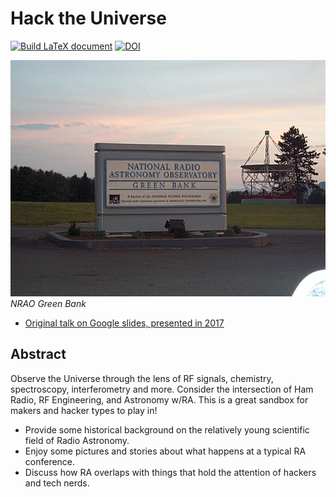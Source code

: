 # Hack the Universe

[![Build LaTeX document](https://github.com/devsecfranklin/talk-hack-the-universe/actions/workflows/latex.yaml/badge.svg)](https://github.com/devsecfranklin/talk-hack-the-universe/actions/workflows/latex.yaml) [![DOI](https://zenodo.org/badge/429877734.svg)](https://zenodo.org/badge/latestdoi/429877734)

![Parkes](https://github.com/devsecfranklin/talk-hack-the-universe/blob/main/images/dcp_0828.jpg)<br>*NRAO Green Bank*

- [Original talk on Google slides, presented in 2017](https://docs.google.com/presentation/d/15SsmWDigwKuY_t6yHhm1zHls5Sz6r3hq3XSGUgyuw-M/)

## Abstract

Observe the Universe through the lens of RF signals, chemistry, spectroscopy, interferometry and more.
Consider the intersection of Ham Radio, RF Engineering, and Astronomy w/RA.
This is a great sandbox for makers and hacker types to play in!

- Provide some historical background on the relatively young scientific field of Radio Astronomy.
- Enjoy some pictures and stories about what happens at a typical RA conference.
- Discuss how RA overlaps with things that hold the attention of hackers and tech nerds.

